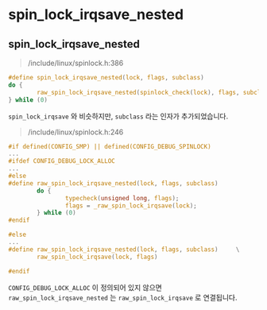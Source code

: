 # spin\_lock\_irqsave\_nested

## spin\_lock\_irqsave\_nested

> /include/linux/spinlock.h:386

```c
#define spin_lock_irqsave_nested(lock, flags, subclass)                 \
do {                                                                    \
        raw_spin_lock_irqsave_nested(spinlock_check(lock), flags, subclass); \
} while (0)
```

`spin_lock_irqsave` 와 비슷하지만, `subclass` 라는 인자가 추가되었습니다.

> /include/linux/spinlock.h:246

```c
#if defined(CONFIG_SMP) || defined(CONFIG_DEBUG_SPINLOCK)
...
#ifdef CONFIG_DEBUG_LOCK_ALLOC
...
#else
#define raw_spin_lock_irqsave_nested(lock, flags, subclass)             \
        do {                                                            \
                typecheck(unsigned long, flags);                        \
                flags = _raw_spin_lock_irqsave(lock);                   \
        } while (0)
#endif

#else
...
#define raw_spin_lock_irqsave_nested(lock, flags, subclass)     \
        raw_spin_lock_irqsave(lock, flags)

#endif

```

`CONFIG_DEBUG_LOCK_ALLOC` 이 정의되어 있지 않으면 `raw_spin_lock_irqsave_nested` 는 `raw_spin_lock_irqsave` 로 연결됩니다.

